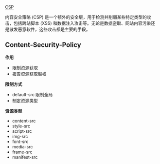 [CSP](https://developer.mozilla.org/zh-CN/docs/Web/HTTP/CSP)

内容安全策略   (CSP) 是一个额外的安全层，用于检测并削弱某些特定类型的攻击，包括跨站脚本 (XSS) 和数据注入攻击等。无论是数据盗取、网站内容污染还是散发恶意软件，这些攻击都是主要的手段。


## Content-Security-Policy

**作用**

* 限制资源获取
* 报告资源获取越权

**限制方式**

* default-src 限制全局
* 制定资源类型

**资源类型**

* content-src
* style-src
* script-src
* img-src
* font-src
* media-src
* frame-src
* manifest-src

